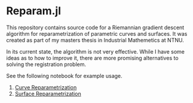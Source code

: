 # Reparam.jl
This repository contains source code for a Riemannian gradient descent algorithm for reparametrization of parametric curves and surfaces. It was created as part of my masters thesis in Industrial Mathemetics at NTNU.

In its current state, the algorithm is not very effective. While I have some ideas as to how to improve it, there are more promising alternatives to solving the registration problem. 

See the following notebook for example usage.
1. [Curve Reparametrization](example-notebooks/curves-reparametrization.ipynb)
2. [Surface Reparametrization](example-notebooks/surfaces-reparametrization.ipynb)
